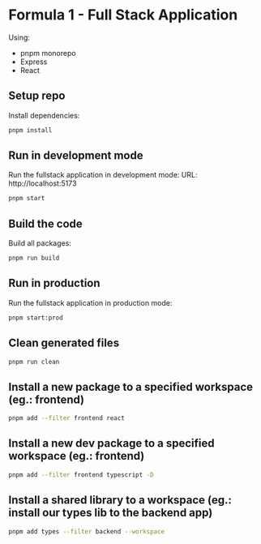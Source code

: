 # Formula 1 - Full Stack Application

Using:

-   pnpm monorepo
-   Express
-   React

## Setup repo

Install dependencies:

```bash
pnpm install
```

## Run in development mode

Run the fullstack application in development mode:
URL: http://localhost:5173

```bash
pnpm start
```

## Build the code

Build all packages:

```bash
pnpm run build
```

## Run in production

Run the fullstack application in production mode:

```bash
pnpm start:prod
```

## Clean generated files

```bash
pnpm run clean
```

## Install a new package to a specified workspace (eg.: frontend)

```bash
pnpm add --filter frontend react
```

## Install a new dev package to a specified workspace (eg.: frontend)

```bash
pnpm add --filter frontend typescript -D
```

## Install a shared library to a workspace (eg.: install our types lib to the backend app)

```bash
pnpm add types --filter backend --workspace
```

